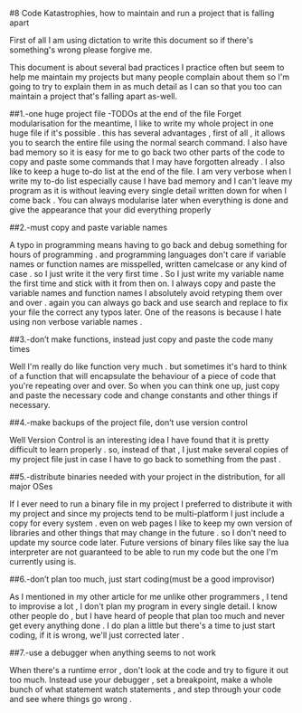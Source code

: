 #8 Code Katastrophies, how to maintain and run a project that is falling apart

  First of all I am using dictation to write this document so if there's something's wrong please forgive me.

This document is about several bad practices I practice often but seem to help me maintain my projects but many people complain about them so I'm going to try to explain them in as much detail as I can so that you too can maintain a project that's falling apart as-well.

##1.-one huge project file
 -TODOs at the end of the file
Forget modularisation for the meantime, I like to write my whole project in one huge file if it's possible . this has several advantages , first of all , it allows you to search the entire file using the normal search command. I also have bad memory so it is easy for me to go back two other parts of the code to copy and paste some commands that I may have forgotten already . I also like to keep a huge to-do list at the end of the file. I am very verbose when I write my to-do list especially cause I have bad memory and I can't leave my program as it is without leaving every single detail written down for when I come back .
You can always modularise later when everything is done and give the appearance that your did everything properly

##2.-must copy and paste variable names

A typo in programming means having to go back and debug something for hours of programming . and programming languages don't care if variable names or function names are misspelled, written camelcase or any kind of case . so I just write it the very  first time .  So I just write my variable name the first time and stick with it from then on. I always copy and paste the variable names and function names I absolutely avoid retyping them over and over . again you can always go back and use search and replace to fix your file the correct any typos later.
One of the reasons is because I hate using non verbose variable names .

##3.-don’t make functions, instead just copy and paste the code many times

Well I'm really do like function very much . but sometimes it's hard to think of a function that will encapsulate the behaviour of a piece of code that you're repeating over and over. So when you can think one up, just copy and paste the necessary code and change constants and other things if necessary.

##4.-make backups of the project file, don’t use version control

Well Version Control is an interesting idea I have found that it is pretty difficult to learn properly . so, instead of that , I just make several copies of my project file just in case I have to go back to something from the past .

##5.-distribute binaries needed with your project in the distribution, for all major OSes

If I ever need to run a binary file in my project I preferred to distribute it with my project and since my projects tend to be multi-platform I just include a copy for every system . even on web pages I like to keep my own version of libraries and other things that may change in the future . so I don't need to update my source code later. Future versions of binary files like say the lua interpreter are not guaranteed to be able to run my code but the one I'm currently using is.

##6.-don’t plan too much, just start coding(must be a good improvisor)

As I mentioned in my other article for me unlike other programmers , I tend to improvise a lot , I don't plan my program in every single detail. I know other people do , but I have heard of people that plan too much and never get every anything done . I do plan a little but there's a time to just start coding, if it is wrong, we'll just corrected later .

##7.-use a debugger when anything seems to not work

When there's a runtime error , don't look at the code and try to figure it out too much.  Instead use your debugger , set a breakpoint, make a whole bunch of what statement watch statements , and step through your code and see where things go wrong .
